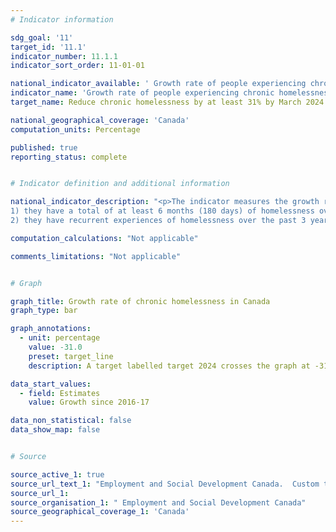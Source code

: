 ```yaml
---
# Indicator information

sdg_goal: '11'
target_id: '11.1'
indicator_number: 11.1.1
indicator_sort_order: 11-01-01

national_indicator_available: ' Growth rate of people experiencing chronic homelessness'
indicator_name: 'Growth rate of people experiencing chronic homelessness'
target_name: Reduce chronic homelessness by at least 31% by March 2024

national_geographical_coverage: 'Canada'
computation_units: Percentage

published: true
reporting_status: complete


# Indicator definition and additional information

national_indicator_description: "<p>The indicator measures the growth rate of people experiencing chronic homelessness.<br> Refers to individuals who are currently experiencing homelessness AND who meet at least one of the following criteria:<br>
1) they have a total of at least 6 months (180 days) of homelessness over the past year;<br>
2) they have recurrent experiences of homelessness over the past 3 years, with a cumulative duration of at least 18 months (546 days). <em>(Reaching Home: Canada’s Homelessness Strategy Directives)</em>"

computation_calculations: "Not applicable"

comments_limitations: "Not applicable"


# Graph

graph_title: Growth rate of chronic homelessness in Canada
graph_type: bar

graph_annotations:
  - unit: percentage
    value: -31.0
    preset: target_line
    description: A target labelled target 2024 crosses the graph at -31%.

data_start_values:
  - field: Estimates
    value: Growth since 2016-17

data_non_statistical: false
data_show_map: false


# Source

source_active_1: true
source_url_text_1: "Employment and Social Development Canada.  Custom tabulation."
source_url_1: 
source_organisation_1: " Employment and Social Development Canada"
source_geographical_coverage_1: 'Canada'
---
```


